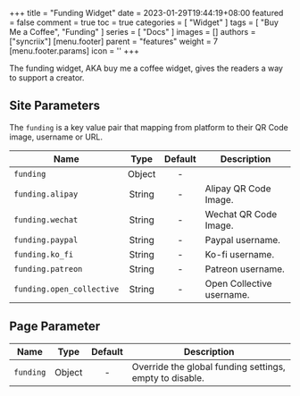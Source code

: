 +++
title = "Funding Widget"
date = 2023-01-29T19:44:19+08:00
featured = false
comment = true
toc = true
categories = [
  "Widget"
]
tags = [
  "Buy Me a Coffee", "Funding"
]
series = [
  "Docs"
]
images = []
authors = ["syncriix"]
[menu.footer]
  parent = "features"
  weight = 7
  [menu.footer.params]
    icon = '<i class="fas fa-fw fa-coffee"></i>'
+++

The funding widget, AKA buy me a coffee widget, gives the readers a way to support a creator.

<!--more-->

## Site Parameters

The `funding` is a key value pair that mapping from platform to their QR Code image, username or URL.

| Name | Type | Default | Description
|---|:-:|:-:|---
| `funding` | Object | - | 
| `funding.alipay` | String | - | Alipay QR Code Image.
| `funding.wechat` | String | - | Wechat QR Code Image.
| `funding.paypal` | String | - | Paypal username.
| `funding.ko_fi`  | String | - | Ko-fi username.
| `funding.patreon` | String | - | Patreon username.
| `funding.open_collective` | String | - | Open Collective username.

## Page Parameter

| Name | Type | Default | Description
|---|:-:|:-:|---
| `funding` | Object | -  | Override the global funding settings, empty to disable.
